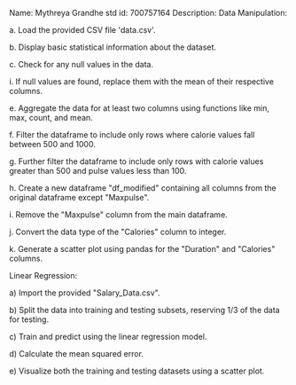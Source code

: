 Name: Mythreya Grandhe
std id: 700757164
Description:
Data Manipulation:

a. Load the provided CSV file 'data.csv'.

b. Display basic statistical information about the dataset.

c. Check for any null values in the data.

i. If null values are found, replace them with the mean of their respective columns.

e. Aggregate the data for at least two columns using functions like min, max, count, and mean.

f. Filter the dataframe to include only rows where calorie values fall between 500 and 1000.

g. Further filter the dataframe to include only rows with calorie values greater than 500 and pulse values less than 100.

h. Create a new dataframe "df_modified" containing all columns from the original dataframe except "Maxpulse".

i. Remove the "Maxpulse" column from the main dataframe.

j. Convert the data type of the "Calories" column to integer.

k. Generate a scatter plot using pandas for the "Duration" and "Calories" columns.

Linear Regression:

a) Import the provided "Salary_Data.csv".

b) Split the data into training and testing subsets, reserving 1/3 of the data for testing.

c) Train and predict using the linear regression model.

d) Calculate the mean squared error.

e) Visualize both the training and testing datasets using a scatter plot.
